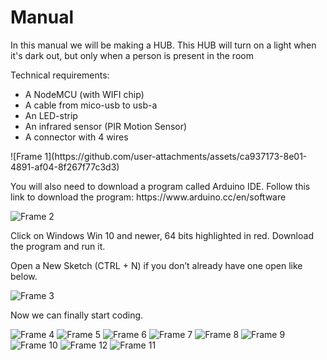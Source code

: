 <h1>Manual</h1>
<p>In this manual we will be making a HUB. This HUB will turn on a light when it's dark out, but only when a person is present in the room</p>
<p>Technical requirements:</p>
<ul>
  <li>A NodeMCU (with WIFI chip)</li>
  <li>A cable from mico-usb to usb-a</li>
  <li>An LED-strip</li>
  <li>An infrared sensor (PIR Motion Sensor)</li>
  <li>A connector with 4 wires</li>
</ul>
![Frame 1](https://github.com/user-attachments/assets/ca937173-8e01-4891-af04-8f267f77c3d3)

<p>You will also need to download a program called Arduino IDE. Follow this link to download the program: https://www.arduino.cc/en/software</p>

![Frame 2](https://github.com/user-attachments/assets/408ccd70-5f77-4748-8d7d-8ece24d88e43)

<p>Click on Windows Win 10 and newer, 64 bits highlighted in red. Download the program and run it.</p>

<p>Open a New Sketch (CTRL + N) if you don’t already have one open like below.</p>

![Frame 3](https://github.com/user-attachments/assets/f3fa753f-b91f-4c49-9019-99dfb1ce74ec)

<p>Now we can finally start coding. </p>

![Frame 4](https://github.com/user-attachments/assets/3790abe6-427e-4b20-9c27-90a1d8390d22)
![Frame 5](https://github.com/user-attachments/assets/dd14f4eb-3377-4ac5-afc1-7e3d7f24549c)
![Frame 6](https://github.com/user-attachments/assets/bac98bfe-e76a-4a9f-b482-b8930d5b0580)
![Frame 7](https://github.com/user-attachments/assets/6246f485-50bd-46be-9f77-f4d32b3ec249)
![Frame 8](https://github.com/user-attachments/assets/607cfe88-dfb2-44b5-a939-ea79d34dd926)
![Frame 9](https://github.com/user-attachments/assets/edf984c5-46fe-4bf3-bc79-a92e4f9582e1)
![Frame 10](https://github.com/user-attachments/assets/194f90ed-9d8c-4206-83ed-72aa3ac256d4)
![Frame 12](https://github.com/user-attachments/assets/a0f30b3c-8c8d-4809-a284-6abe34539d0b)
![Frame 11](https://github.com/user-attachments/assets/aace5bcc-1b9c-48f5-9a18-2cabdcebb81c)
